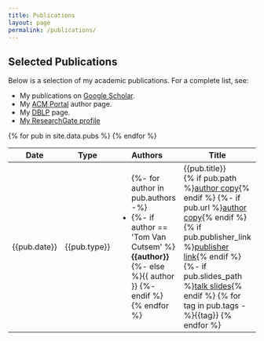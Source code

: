 ```yaml
---
title: Publications
layout: page
permalink: /publications/
---
```


## Selected Publications

Below is a selection of my academic publications. For a complete list, see:

*   My publications on [Google Scholar](http://scholar.google.com/citations?user=jtzNCwUAAAAJ&hl=en).
*   My [ACM Portal](http://portal.acm.org/author_page.cfm?id=81100203786) author page.
*   My [DBLP](http://www.informatik.uni-trier.de/~ley/db/indices/a-tree/c/Cutsem:Tom_Van.html) page.
*   [My ResearchGate profile](https://www.researchgate.net/profile/Tom_Van_Cutsem)

<table class="table table-hover">

<colgroup>
<col width="6%" />
<col width="8%" />
<col width="18%" />
<col width="55%" />
<col width="13%" />
</colgroup>

<thead>
<tr class="header">
<th>Date</th>
<th>Type</th>
<th>Authors</th>
<th>Title</th>
<th>Venue</th>
</tr>
</thead>
<tbody>
{% for pub in site.data.pubs %}
  <tr>
    <td markdown="span">{{pub.date}}</td>
    <td markdown="span">{{pub.type}}</td>
    <td>
      <ul class="list-unstyled">      
      {%- for author in pub.authors -%}
      <li>      
      {%- if author == 'Tom Van Cutsem' %}<strong>{{author}}</strong>
      {%- else %}{{ author }}
      {%- endif %}
      </li>
      {% endfor %}
      </ul>
    </td>
    <td markdown="span">{{pub.title}}<br>
    {% if pub.path %}<a class="btn btn-info btn-xs" target="_blank" href="{{site.asseturl}}/{{pub.path}}">author copy</a>{% endif %}
    {%- if pub.url %}<a class="btn btn-info btn-xs" target="_blank" href="{{pub.url}}">author copy</a>{% endif %}
    {% if pub.publisher_link %}<a class="btn btn-warning btn-xs" target="_blank" href="{{ pub.publisher_link }}">publisher link</a>{% endif %}
    {%- if pub.slides_path %}<a class="btn btn-warning btn-xs" target="_blank" href="{{site.asseturl}}/{{ pub.slides_path }}">talk slides</a>{% endif %}
    {% for tag in pub.tags -%}<span class="btn btn-default btn-xs disabled">{{tag}}</span> {% endfor %}
    </td>
    <td markdown="span">{{pub.venue}}</td>
  </tr>
{% endfor %}
</tbody>
</table>
